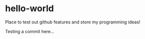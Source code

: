 # hello-world
Place to test out github features and store my programming ideas!

Testing a commit here...
